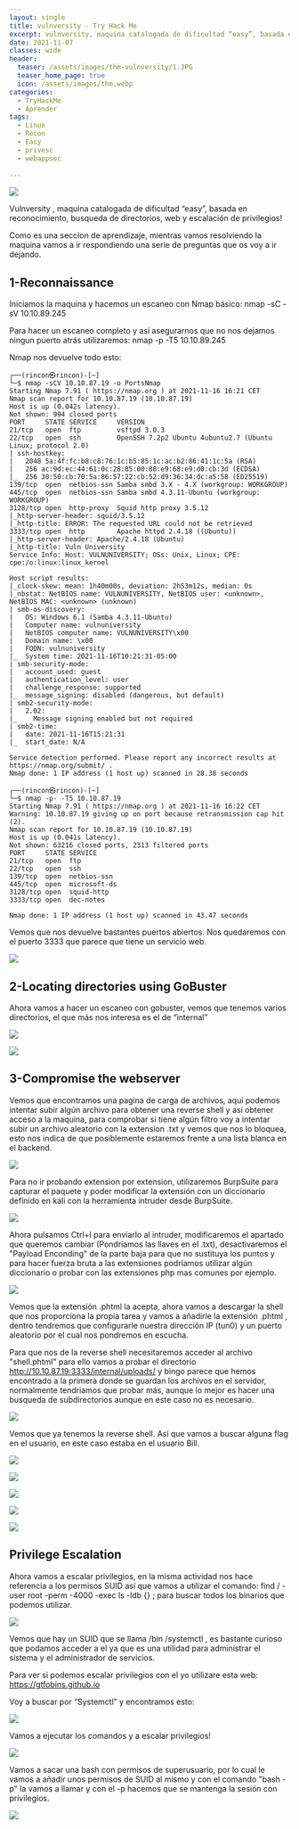 ```yaml
---
layout: single
title: vulnversity - Try Hack Me
excerpt: vulnversity, maquina catalogada de dificultad “easy”, basada en reconocimiento, busqueda de directorios, web y escalación de privilegios!
date: 2021-11-07
classes: wide
header:
  teaser: /assets/images/thm-vulnversity/1.JPG
  teaser_home_page: true
  icon: /assets/images/thm.webp
categories:
  - TryHackMe
  - Aprender
tags:  
  - Linux
  - Recon
  - Easy
  - privesc
  - webappsec
  
---
```


![](/assets/images/thm-vulnversity/1.JPG)

Vulnversity , maquina catalogada de dificultad “easy”, basada en reconocimiento, busqueda de directorios, web y escalación de privilegios!

Como es una seccion de aprendizaje, mientras vamos resolviendo la maquina vamos a ir respondiendo una seríe de preguntas que os voy a ir dejando.

## 1-Reconnaissance 

Iniciamos la maquina y hacemos un escaneo con Nmap básico: nmap -sC -sV 10.10.89.245

Para hacer un escaneo completo y así asegurarnos que no nos dejamos ningun puerto atrás utilizaremos: nmap -p -T5 10.10.89.245

Nmap nos devuelve todo esto:

```
┌──(rincon㉿rincon)-[~]
└─$ nmap -sCV 10.10.87.19 -o PortsNmap
Starting Nmap 7.91 ( https://nmap.org ) at 2021-11-16 16:21 CET
Nmap scan report for 10.10.87.19 (10.10.87.19)
Host is up (0.042s latency).
Not shown: 994 closed ports
PORT     STATE SERVICE     VERSION
21/tcp   open  ftp         vsftpd 3.0.3
22/tcp   open  ssh         OpenSSH 7.2p2 Ubuntu 4ubuntu2.7 (Ubuntu Linux; protocol 2.0)
| ssh-hostkey: 
|   2048 5a:4f:fc:b8:c8:76:1c:b5:85:1c:ac:b2:86:41:1c:5a (RSA)
|   256 ac:9d:ec:44:61:0c:28:85:00:88:e9:68:e9:d0:cb:3d (ECDSA)
|_  256 30:50:cb:70:5a:86:57:22:cb:52:d9:36:34:dc:a5:58 (ED25519)
139/tcp  open  netbios-ssn Samba smbd 3.X - 4.X (workgroup: WORKGROUP)
445/tcp  open  netbios-ssn Samba smbd 4.3.11-Ubuntu (workgroup: WORKGROUP)
3128/tcp open  http-proxy  Squid http proxy 3.5.12
|_http-server-header: squid/3.5.12
|_http-title: ERROR: The requested URL could not be retrieved
3333/tcp open  http        Apache httpd 2.4.18 ((Ubuntu))
|_http-server-header: Apache/2.4.18 (Ubuntu)
|_http-title: Vuln University
Service Info: Host: VULNUNIVERSITY; OSs: Unix, Linux; CPE: cpe:/o:linux:linux_kernel

Host script results:
|_clock-skew: mean: 1h40m00s, deviation: 2h53m12s, median: 0s
|_nbstat: NetBIOS name: VULNUNIVERSITY, NetBIOS user: <unknown>, NetBIOS MAC: <unknown> (unknown)
| smb-os-discovery: 
|   OS: Windows 6.1 (Samba 4.3.11-Ubuntu)
|   Computer name: vulnuniversity
|   NetBIOS computer name: VULNUNIVERSITY\x00
|   Domain name: \x00
|   FQDN: vulnuniversity
|_  System time: 2021-11-16T10:21:31-05:00
| smb-security-mode: 
|   account_used: guest
|   authentication_level: user
|   challenge_response: supported
|_  message_signing: disabled (dangerous, but default)
| smb2-security-mode: 
|   2.02: 
|_    Message signing enabled but not required
| smb2-time: 
|   date: 2021-11-16T15:21:31
|_  start_date: N/A

Service detection performed. Please report any incorrect results at https://nmap.org/submit/ .
Nmap done: 1 IP address (1 host up) scanned in 28.38 seconds
```

```
┌──(rincon㉿rincon)-[~]
└─$ nmap -p- -T5 10.10.87.19                  
Starting Nmap 7.91 ( https://nmap.org ) at 2021-11-16 16:22 CET
Warning: 10.10.87.19 giving up on port because retransmission cap hit (2).
Nmap scan report for 10.10.87.19 (10.10.87.19)
Host is up (0.041s latency).
Not shown: 63216 closed ports, 2313 filtered ports
PORT     STATE SERVICE
21/tcp   open  ftp
22/tcp   open  ssh
139/tcp  open  netbios-ssn
445/tcp  open  microsoft-ds
3128/tcp open  squid-http
3333/tcp open  dec-notes

Nmap done: 1 IP address (1 host up) scanned in 43.47 seconds
```

Vemos que nos devuelve bastantes puertos abiertos. Nos quedaremos con el puerto 3333 que parece que tiene un servicio web.

![](/assets/images/thm-vulnversity/2.JPG)

## 2-Locating directories using GoBuster 

Ahora vamos a hacer un escaneo con gobuster, vemos que tenemos varios directorios, el que más nos interesa es el de “internal”

![](/assets/images/thm-vulnversity/3.JPG)

![](/assets/images/thm-vulnversity/4.JPG)

## 3-Compromise the webserver

Vemos que encontramos una pagina de carga de archivos, aquí podemos intentar subir algún archivo para obtener una reverse shell y así obtener acceso a la maquina, para comprobar si tiene algún filtro voy a intentar subir un archivo aleatorio con la extension .txt y vemos que nos lo bloquea, esto nos indica de que posiblemente estaremos frente a una lista blanca en el backend.

![](/assets/images/thm-vulnversity/5.JPG)

Para no ir probando extension por extension, utilizaremos BurpSuite para capturar el paquete y poder modificar la extensión con un diccionario definido en kali con la herramienta intruder desde BurpSuite.

![](/assets/images/thm-vulnversity/6.JPG)

Ahora pulsamos Ctrl+I para enviarlo al intruder, modificaremos el apartado que queremos cambiar (Pondriamos las llaves en el .txt), desactivaremos el "Payload Enconding" de la parte baja para que no sustituya los puntos y para hacer fuerza bruta a las extensiones podríamos utilizar algún diccionario o probar con las extensiones php mas comunes por ejemplo.

![](/assets/images/thm-vulnversity/7.JPG)

Vemos que la extensión .phtml la acepta, ahora vamos a descargar la shell que nos proporciona la propia tarea y vamos a añadirle la extensión .phtml , dentro tendremos que configurarle nuestra dirección IP (tun0) y un puerto aleatorio por el cual nos pondremos en escucha.

Para que nos de la reverse shell necesitaremos acceder al archivo "shell.phtml" para ello vamos a probar el directorio http://10.10.87.19:3333/internal/uploads/ y bingo parece que hemos encontrado a la primera donde se guardan los archivos en el servidor, normalmente tendriamos que probar más, aunque lo mejor es hacer una busqueda de subdirectorios aunque en este caso no es necesario.

![](/assets/images/thm-vulnversity/8.JPG)

Vemos que ya tenemos la reverse shell. Asi que vamos a buscar alguna flag en el usuario, en este caso estaba en el usuario Bill.

![](/assets/images/thm-vulnversity/9.JPG)

![](/assets/images/thm-vulnversity/10.JPG)

![](/assets/images/thm-vulnversity/11.JPG)

![](/assets/images/thm-vulnversity/12.JPG)

![](/assets/images/thm-vulnversity/13.JPG)

## Privilege Escalation 

Ahora vamos a escalar privilegios, en la misma actividad nos hace referencia a los permisos SUID así que vamos a utilizar el comando: find / -user root -perm -4000 -exec ls -ldb {} \; para buscar todos los binarios que podemos utilizar.

![](/assets/images/thm-vulnversity/14.JPG)

Vemos que hay un SUID que se llama /bin /systemctl , es bastante curioso que podamos acceder a el ya que es una utilidad para administrar el sistema y el administrador de servicios.

Para ver si podemos escalar privilegios con el yo utilizare esta web: https://gtfobins.github.io

Voy a buscar por “Systemctl” y encontramos esto:

![](/assets/images/thm-vulnversity/15.JPG)

Vamos a ejecutar los comandos y a escalar privilegios!

![](/assets/images/thm-vulnversity/16.JPG)

Vamos a sacar una bash con permisos de superusuario, por lo cual le vamos a añadir unos permisos de SUID al mismo y con el comando "bash -p" la vamos a llamar y con el -p hacemos que se mantenga la sesión con privilegios.

![](/assets/images/thm-vulnversity/17.JPG)


